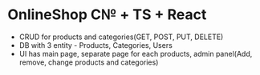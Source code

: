 # OnlineShop С№ + TS + React
- CRUD for products and categories(GET, POST, PUT, DELETE)
- DB with 3 entity - Products, Categories, Users
- UI has main page, separate page for each products, admin panel(Add, remove, change products and categories)
